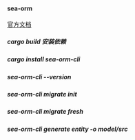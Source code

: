 #### sea-orm 
[官方文档](https://www.sea-ql.org/SeaORM/)

##### cargo build 安装依赖
##### cargo install sea-orm-cli
##### sea-orm-cli --version

##### sea-orm-cli migrate init
##### sea-orm-cli migrate fresh
##### sea-orm-cli generate entity -o model/src